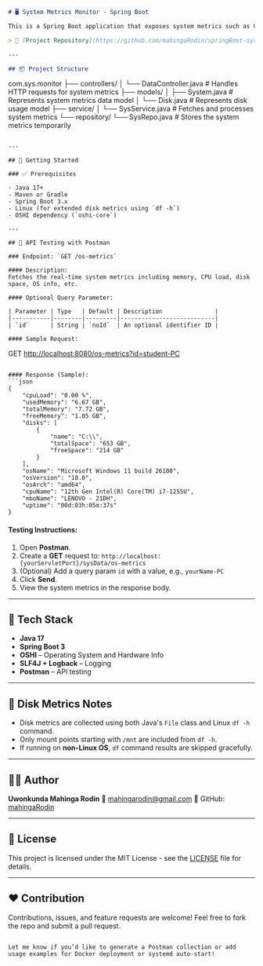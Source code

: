 
```markdown
# 🖥️ System Metrics Monitor - Spring Boot

This is a Spring Boot application that exposes system metrics such as CPU load, memory usage, disk usage, uptime, OS information, and more. It leverages [oshi](https://github.com/oshi/oshi) to gather system data and provides it as a RESTful API.

> 🔗 [Project Repository](https://github.com/mahingaRodin/springBoot-sysmonitor)

---

## 📦 Project Structure

```

com.sys.monitor
├── controllers/
│   └── DataController.java      # Handles HTTP requests for system metrics
├── models/
│   ├── System.java              # Represents system metrics data model
│   └── Disk.java                # Represents disk usage model
├── service/
│   └── SysService.java          # Fetches and processes system metrics
└── repository/
└── SysRepo.java             # Stores the system metrics temporarily

```

---

## 🚀 Getting Started

### ✅ Prerequisites

- Java 17+
- Maven or Gradle
- Spring Boot 3.x
- Linux (for extended disk metrics using `df -h`)
- OSHI dependency (`oshi-core`)

---

## 🧪 API Testing with Postman

### Endpoint: `GET /os-metrics`

#### Description:
Fetches the real-time system metrics including memory, CPU load, disk space, OS info, etc.

#### Optional Query Parameter:

| Parameter | Type   | Default | Description               |
|-----------|--------|---------|---------------------------|
| `id`      | String | `noId`  | An optional identifier ID |

#### Sample Request:
```

GET [http://localhost:8080/os-metrics?id=student-PC](http://localhost:8080/os-metrics?id=student-PC)

````

#### Response (Sample):
```json
{
    "cpuLoad": "0.00 %",
    "usedMemory": "6.67 GB",
    "totalMemory": "7.72 GB",
    "freeMemory": "1.05 GB",
    "disks": [
        {
            "name": "C:\\",
            "totalSpace": "653 GB",
            "freeSpace": "214 GB"
        }
    ],
    "osName": "Microsoft Windows 11 build 26100",
    "osVersion": "10.0",
    "osArch": "amd64",
    "cpuName": "12th Gen Intel(R) Core(TM) i7-1255U",
    "mboName": "LENOVO - 21DH",
    "uptime": "00d:03h:05m:37s"
}
````

#### Testing Instructions:

1. Open **Postman**.
2. Create a **GET** request to: `http://localhost:{yourServletPort}/sysData/os-metrics`
3. (Optional) Add a query param `id` with a value, e.g., `yourName-PC`
4. Click **Send**.
5. View the system metrics in the response body.

---

## 🧰 Tech Stack

* **Java 17**
* **Spring Boot 3**
* **OSHI** – Operating System and Hardware Info
* **SLF4J + Logback** – Logging
* **Postman** – API testing

---

## 📁 Disk Metrics Notes

* Disk metrics are collected using both Java's `File` class and Linux `df -h` command.
* Only mount points starting with `/mnt` are included from `df -h`.
* If running on **non-Linux OS**, `df` command results are skipped gracefully.

---

## 🧑‍💻 Author

**Uwonkunda Mahinga Rodin**
📧 [mahingarodin@gmail.com](mailto:mahingarodin@gmail.com)
🔗 GitHub: [mahingaRodin](https://github.com/mahingaRodin)

---

## 📜 License

This project is licensed under the MIT License - see the [LICENSE](LICENSE) file for details.

---

## ❤️ Contribution

Contributions, issues, and feature requests are welcome!
Feel free to fork the repo and submit a pull request.

```

Let me know if you’d like to generate a Postman collection or add usage examples for Docker deployment or systemd auto-start!
```
